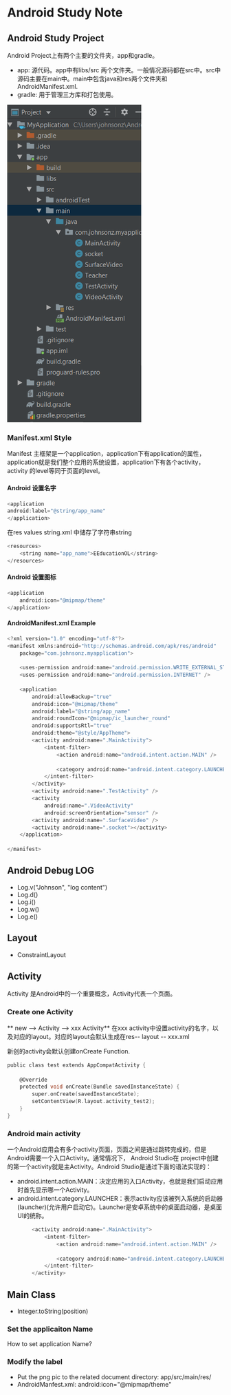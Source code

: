 # Android Study Note

## Android Study Project 
Android Project上有两个主要的文件夹，app和gradle。
- app: 源代码。app中有libs/src 两个文件夹。一般情况源码都在src中。src中源码主要在main中。main中包含java和res两个文件夹和AndroidManifest.xml.
- gradle: 用于管理三方库和打包使用。

![Android Code Structure](./pic1.PNG)

### Manifest.xml Style
Manifest 主框架是一个application，application下有application的属性，application就是我们整个应用的系统设置，application下有各个activity，activity
 的level等同于页面的level。
#### Android 设置名字
```c
<application
android:label="@string/app_name"
</application>

```
在res values string.xml 中储存了字符串string
```c
<resources>
    <string name="app_name">EEducationOL</string>
</resources>
```

#### Android 设置图标
```c
<application
	android:icon="@mipmap/theme"
</application>
```

#### AndroidManifest.xml Example
```c
<?xml version="1.0" encoding="utf-8"?>
<manifest xmlns:android="http://schemas.android.com/apk/res/android"
    package="com.johnsonz.myapplication">

    <uses-permission android:name="android.permission.WRITE_EXTERNAL_STORAGE" />
    <uses-permission android:name="android.permission.INTERNET" />

    <application
        android:allowBackup="true"
        android:icon="@mipmap/theme"
        android:label="@string/app_name"
        android:roundIcon="@mipmap/ic_launcher_round"
        android:supportsRtl="true"
        android:theme="@style/AppTheme">
        <activity android:name=".MainActivity">
            <intent-filter>
                <action android:name="android.intent.action.MAIN" />

                <category android:name="android.intent.category.LAUNCHER" />
            </intent-filter>
        </activity>
        <activity android:name=".TestActivity" />
        <activity
            android:name=".VideoActivity"
            android:screenOrientation="sensor" />
        <activity android:name=".SurfaceVideo" />
        <activity android:name=".socket"></activity>
    </application>

</manifest>
```

## Android Debug LOG
- Log.v("Johnson", "log content")
- Log.d()
- Log.i()
- Log.w()
- Log.e()

## Layout
- ConstraintLayout
 
## Activity
Activity 是Android中的一个重要概念，Activity代表一个页面。

### Create one Activity
** new --> Activity --> xxx Activity**
在xxx activity中设置activity的名字，以及对应的layout。对应的layout会默认生成在res-- layout -- xxx.xml

新创的activity会默认创建onCreate Function.
```c
public class test extends AppCompatActivity {

    @Override
    protected void onCreate(Bundle savedInstanceState) {
        super.onCreate(savedInstanceState);
        setContentView(R.layout.activity_test2);
    }
}
```

### Android main activity
一个Android应用会有多个activity页面，页面之间是通过跳转完成的，但是Android需要一个入口Activity。通常情况下， Android Studio在
project中创建的第一个activity就是主Activity。Android Studio是通过下面的语法实现的：

- android.intent.action.MAIN：决定应用的入口Activity，也就是我们启动应用时首先显示哪一个Activity。
- android.intent.category.LAUNCHER：表示activity应该被列入系统的启动器(launcher)(允许用户启动它)。Launcher是安卓系统中的桌面启动器，是桌面UI的统称。
```c
        <activity android:name=".MainActivity">
            <intent-filter>
                <action android:name="android.intent.action.MAIN" />

                <category android:name="android.intent.category.LAUNCHER" />
            </intent-filter>
        </activity>
```

## Main Class

- Integer.toString(position)

### Set the applicaiton Name

How to set application Name?


### Modify the label

- Put the png pic to the related document directory:  app/src/main/res/
- AndroidManfest.xml: android:icon="@mipmap/theme"
